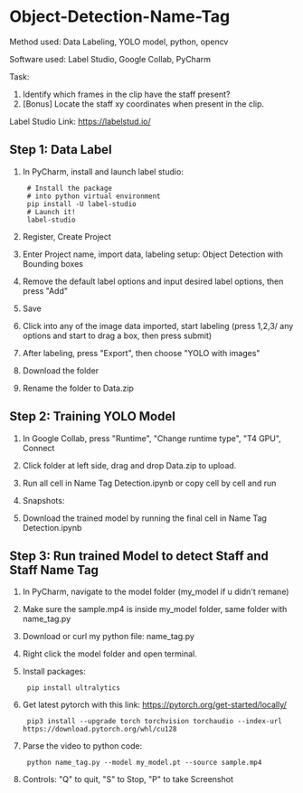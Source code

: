 # Object-Detection-Name-Tag
Method used: Data Labeling, YOLO model, python, opencv 

Software used: Label Studio, Google Collab, PyCharm

Task: 
1. Identify which frames in the clip have the staff present? 
2. [Bonus] Locate the staff xy coordinates when present in the clip. 

Label Studio Link:
https://labelstud.io/

## Step 1: Data Label
1. In PyCharm, install and launch label studio:

        # Install the package
        # into python virtual environment
        pip install -U label-studio
        # Launch it!
        label-studio
2. Register, Create Project
3. Enter Project name, import data, labeling setup: Object Detection with Bounding boxes
4. Remove the default label options and input desired label options, then press "Add"
5. Save
6. Click into any of the image data imported, start labeling (press 1,2,3/ any options and start to drag a box, then press submit)
7. After labeling, press "Export", then choose "YOLO with images"
8. Download the folder
9. Rename the folder to Data.zip

## Step 2: Training YOLO Model
1. In Google Collab, press "Runtime", "Change runtime type", "T4 GPU", Connect
2. Click folder at left side, drag and drop Data.zip to upload.
3. Run all cell in Name Tag Detection.ipynb or copy cell by cell and run
4. Snapshots:

5. Download the trained model by running the final cell in Name Tag Detection.ipynb

## Step 3: Run trained Model to detect Staff and Staff Name Tag
1. In PyCharm, navigate to the model folder (my_model if u didn't remane)
2. Make sure the sample.mp4 is inside my_model folder, same folder with name_tag.py
3. Download or curl my python file: name_tag.py
4. Right click the model folder and open terminal. 
5. Install packages: 

        pip install ultralytics
6. Get latest pytorch with this link: https://pytorch.org/get-started/locally/

        pip3 install --upgrade torch torchvision torchaudio --index-url https://download.pytorch.org/whl/cu128
7. Parse the video to python code:

        python name_tag.py --model my_model.pt --source sample.mp4
8. Controls: "Q" to quit, "S" to Stop, "P" to take Screenshot

